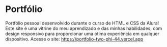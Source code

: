 # Portfólio
Portfólio pessoal desenvolvido durante o curso de HTML e CSS da Alura! Este site é uma vitrine do meu aprendizado e das minhas habilidades, com design responsivo para proporcionar uma ótima experiência em qualquer dispositivo.
Acesse o site: https://portfolio-two-phi-44.vercel.app

